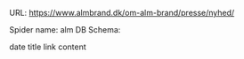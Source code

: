 URL: https://www.almbrand.dk/om-alm-brand/presse/nyhed/

Spider name: alm
DB Schema:

date
title
link
content
